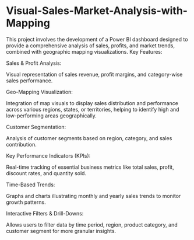 # Visual-Sales-Market-Analysis-with-Mapping
This project involves the development of a Power BI dashboard designed to provide a comprehensive analysis of sales, profits, and market trends, combined with geographic mapping visualizations.
Key Features:

Sales & Profit Analysis:

Visual representation of sales revenue, profit margins, and category-wise sales performance.

Geo-Mapping Visualization:

Integration of map visuals to display sales distribution and performance across various regions, states, or territories, helping to identify high and low-performing areas geographically.

Customer Segmentation:

Analysis of customer segments based on region, category, and sales contribution.

Key Performance Indicators (KPIs):

Real-time tracking of essential business metrics like total sales, profit, discount rates, and quantity sold.

Time-Based Trends:

Graphs and charts illustrating monthly and yearly sales trends to monitor growth patterns.

Interactive Filters & Drill-Downs:

Allows users to filter data by time period, region, product category, and customer segment for more granular insights.
